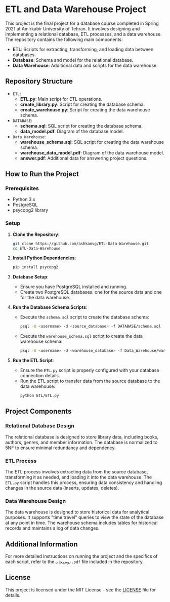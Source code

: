 # ETL and Data Warehouse Project

This project is the final project for a database course completed in Spring 2021 at Amirkabir University of Tehran. It involves designing and implementing a relational database, ETL processes, and a data warehouse. The repository contains the following main components:

- **ETL**: Scripts for extracting, transforming, and loading data between databases.
- **Database**: Schema and model for the relational database.
- **Data Warehouse**: Additional data and scripts for the data warehouse.

## Repository Structure

- `ETL`:
  - **ETL.py**: Main script for ETL operations.
  - **create_library.py**: Script for creating the database schema.
  - **create_warehouse.py**: Script for creating the data warehouse schema.
- `DATABASE`:
  - **schema.sql**: SQL script for creating the database schema.
  - **data_model.pdf**: Diagram of the database model.
- `Data_Warehouse`:
  - **warehouse_schema.sql**: SQL script for creating the data warehouse schema.
  - **warehouse_data_model.pdf**: Diagram of the data warehouse model.
  - **answer.pdf**: Additional data for answering project questions.

## How to Run the Project

### Prerequisites

- Python 3.x
- PostgreSQL
- psycopg2 library

### Setup

1. **Clone the Repository**:
    ```bash
    git clone https://github.com/ashkanvg/ETL-Data-Warehouse.git
    cd ETL-Data-Warehouse
    ```

2. **Install Python Dependencies**:
    ```bash
    pip install psycopg2
    ```

3. **Database Setup**:
    - Ensure you have PostgreSQL installed and running.
    - Create two PostgreSQL databases: one for the source data and one for the data warehouse.

4. **Run the Database Schema Scripts**:
    - Execute the `schema.sql` script to create the database schema:
      ```bash
      psql -U <username> -d <source_database> -f DATABASE/schema.sql
      ```
    - Execute the `warehouse_schema.sql` script to create the data warehouse schema:
      ```bash
      psql -U <username> -d <warehouse_database> -f Data_Warehouse/warehouse_schema.sql
      ```

5. **Run the ETL Script**:
    - Ensure the `ETL.py` script is properly configured with your database connection details.
    - Run the ETL script to transfer data from the source database to the data warehouse:
      ```bash
      python ETL/ETL.py
      ```

## Project Components

### Relational Database Design
The relational database is designed to store library data, including books, authors, genres, and member information. The database is normalized to 5NF to ensure minimal redundancy and dependency.

### ETL Process
The ETL process involves extracting data from the source database, transforming it as needed, and loading it into the data warehouse. The `ETL.py` script handles this process, ensuring data consistency and handling changes in the source data (inserts, updates, deletes).

### Data Warehouse Design
The data warehouse is designed to store historical data for analytical purposes. It supports "time travel" queries to view the state of the database at any point in time. The warehouse schema includes tables for historical records and maintains a log of data changes.

## Additional Information

For more detailed instructions on running the project and the specifics of each script, refer to the `توضیحات.pdf` file included in the repository.

## License
This project is licensed under the MIT License - see the [LICENSE](LICENSE) file for details.
